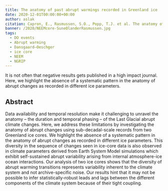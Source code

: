 ```yaml
---
title: The anatomy of past abrupt warmings recorded in Greenland ice
date: 2020-12-01T00:00:00+00:00
author: aslak
citation: Capron, E., Rasmussen, S.O., Popp, T.J. et al. The anatomy of past abrupt warmings recorded in Greenland ice. Nat Commun 12, 2106 (2021). https://doi.org/10.1038/s41467-021-22241-w
banner: /2020/NEEMcore-SuneOlanderRasmussen.jpg
tags:
  - DO events
  - Abrupt warming
  - Dansgaard–Oeschger
  - ice core
  - NEEM
  - NGRIP
---
```

It is not often that negative results gets published in a high impact journal. Here, we highlight the absence of a systematic pattern in the anatomy of abrupt changes as recorded in different ice parameters.

<!--more-->
 

## Abstract
Data availability and temporal resolution make it challenging to unravel the anatomy – the duration and temporal phasing – of the Last Glacial abrupt climate changes. Here, we address these limitations by investigating the anatomy of abrupt changes using sub-decadal-scale records from two Greenland ice cores. We highlight the absence of a systematic pattern in the anatomy of abrupt changes as recorded in different ice parameters. This diversity in the sequence of changes seen in ice-core data is also observed in climate parameters derived from Earth System Model simulations which exhibit self-sustained abrupt variability arising from internal atmosphere-ice ocean interactions. Our analysis of two ice cores shows that the diversity of abrupt warming transitions represents variability inherent to the climate system and not archive-specific noise. Our results hint that it may not be possible to infer statistically-robust leads and lags between the different components of the climate system because of their tight coupling.

